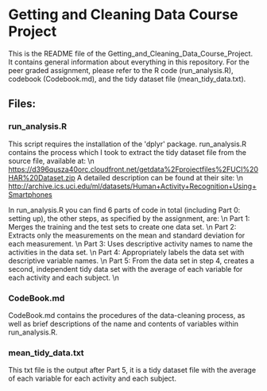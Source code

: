 # Getting and Cleaning Data Course Project
This is the README file of the Getting_and_Cleaning_Data_Course_Project. It contains general information about everything in this repository.
For the peer graded assignment, please refer to the R code (run_analysis.R), codebook (Codebook.md), and the tidy dataset file (mean_tidy_data.txt).

## Files:
### run_analysis.R
This script requires the installation of the 'dplyr' package.
run_analysis.R contains the process which I took to extract the tidy dataset file from the source file, available at: \n
https://d396qusza40orc.cloudfront.net/getdata%2Fprojectfiles%2FUCI%20HAR%20Dataset.zip
A detailed description can be found at their site: \n
http://archive.ics.uci.edu/ml/datasets/Human+Activity+Recognition+Using+Smartphones

In run_analysis.R you can find 6 parts of code in total (including Part 0: setting up), the other steps, as specified by the assignment, are: \n
Part 1: Merges the training and the test sets to create one data set. \n
Part 2: Extracts only the measurements on the mean and standard deviation for each measurement. \n
Part 3: Uses descriptive activity names to name the activities in the data set. \n
Part 4: Appropriately labels the data set with descriptive variable names. \n
Part 5: From the data set in step 4, creates a second, independent tidy data set with the average of each variable for each activity and each subject. \n

### CodeBook.md
CodeBook.md contains the procedures of the data-cleaning process, as well as brief descriptions of the name and contents of variables within run_analysis.R.

### mean_tidy_data.txt
This txt file is the output after Part 5, it is a tidy dataset file with the average of each variable for each activity and each subject.
